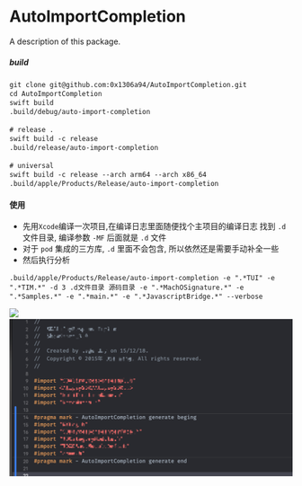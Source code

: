 # AutoImportCompletion

A description of this package.

##### build

```shell
git clone git@github.com:0x1306a94/AutoImportCompletion.git
cd AutoImportCompletion
swift build
.build/debug/auto-import-completion

# release .
swift build -c release
.build/release/auto-import-completion

# universal
swift build -c release --arch arm64 --arch x86_64
.build/apple/Products/Release/auto-import-completion
```

#### 使用
* 先用`Xcode`编译一次项目,在编译日志里面随便找个主项目的编译日志 找到 `.d` 文件目录, 编译参数 `-MF` 后面就是 `.d` 文件
* 对于 `pod` 集成的三方库, `.d` 里面不会包含, 所以依然还是需要手动补全一些
* 然后执行分析 
```shell
.build/apple/Products/Release/auto-import-completion -e ".*TUI" -e ".*TIM.*" -d 3 .d文件目录 源码目录 -e ".*MachOSignature.*" -e ".*Samples.*" -e ".*main.*" -e ".*JavascriptBridge.*" --verbose
```
![](screenshot/QQ20220426-173111@2x.png)
![](screenshot/QQ20220426-172634@2x.png)
